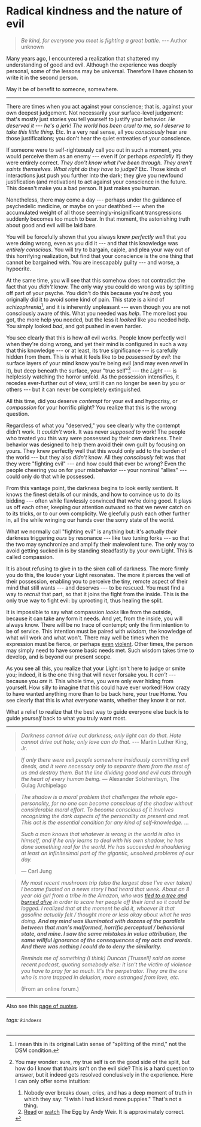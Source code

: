 # Radical kindness and the nature of evil

> *Be kind, for everyone you meet is fighting a great battle.* --- Author unknown

Many years ago, I encountered a realization that shattered my understanding of good and evil. Although the experience was deeply personal, some of the lessons may be universal. Therefore I have chosen to write it in the second person. 

May it be of benefit to someone, somewhere.

---

There are times when you act against your conscience; that is, against your own deepest judgement. Not necessarily your surface-level judgement: that's mostly just stories you tell yourself to justify your behavior. _He deserved it --- he's a jerk!_ _The world has been cruel to me, so I deserve to take this little thing._ Etc. In a very real sense, all you _consciously_ hear are those justifications; you don't hear the quiet entreaties of your conscience.

If someone were to self-righteously call you out in such a moment, you would perceive them as an enemy --- even if (or perhaps _especially_ if) they were entirely correct. _They don't know what I've been through._ _They aren't saints themselves._ _What right do they have to judge?_ Etc. Those kinds of interactions just push you further into the dark; they give you newfound justification (and motivation) to act against your conscience in the future. This doesn't make you a bad person. It just makes you human.

Nonetheless, there may come a day --- perhaps under the guidance of psychedelic medicine, or maybe on your deathbed --- when the accumulated weight of all those seemingly-insignificant transgressions suddenly becomes too much to bear. In that moment, the astonishing truth about good and evil will be laid bare.

You will be forcefully shown that you always knew _perfectly well_ that you were doing wrong, even as you did it --- and that this knowledge was _entirely conscious_. You will try to bargain, cajole, and plea your way out of this horrifying realization, but find that your conscience is the one thing that cannot be bargained with. You are inescapably guilty --- and worse, a hypocrite.

At the same time, you will see that this somehow does not contradict the fact that you _didn't_ know. The only way you could do wrong was by splitting off part of your psyche. You didn't do this because you're _bad_; you originally did it to avoid some kind of pain. This state is a kind of _schizophrenia_[^schizophrenia], and it is inherently unpleasant --- even though you are not consciously aware of this. What you needed was _help_. The more lost you got, the more help you needed, but the less it _looked_ like you needed help. You simply looked _bad_, and got pushed in even harder.

[^schizophrenia]: I mean this in its original Latin sense of "splitting of the mind," not the DSM condition.

You see clearly that this is how _all_ evil works. People know perfectly well when they're doing wrong, and yet their mind is configured in such a way that this knowledge --- or at least, its true significance --- is carefully hidden from them. This is what it feels like to be _possessed by evil_: the surface layers of your mind know you're being evil (and may even _revel_ in it), but deep beneath the surface, your "true self"[^true-self] --- the _Light_ --- is helplessly watching the horror unfold. As the possession intensifies, it recedes ever-further out of view, until it can no longer be seen by you or others --- but it can never be completely extinguished.

[^true-self]: You may wonder: sure, _my_ true self is on the good side of the split, but how do I know that _theirs_ isn't on the evil side? This is a hard question to answer, but it indeed gets resolved conclusively in the experience. Here I can only offer some intuition:

    1. Nobody ever breaks down, cries, and has a deep moment of truth in which they say: "I wish I had kicked more puppies." That's not a thing.
    2. [Read](http://www.galactanet.com/oneoff/theegg_mod.html) or [watch](https://www.youtube.com/watch?v=h6fcK_fRYaI) The Egg by Andy Weir. It is approximately correct.

All this time, did you deserve _contempt_ for your evil and hypocrisy, or _compassion_ for your horrific plight? You realize that this is the wrong question.

Regardless of what you "deserved," you see clearly why the contempt didn't work. It _couldn't_ work. It was never _supposed to_ work! The people who treated you this way were possessed by their own darkness. Their behavior was designed to help them avoid their own guilt by focusing on yours. They knew perfectly well that this would only add to the burden of the world --- but they also _didn't_ know. All they _consciously_ felt was that they were "fighting evil" --- and how could that ever be wrong? Even the people cheering you on for your misbehavior --- your nominal "allies" --- could only do that while possessed.

From this vantage point, the darkness begins to look eerily sentient. It knows the finest details of our minds, and how to convince us to do its bidding --- often while flawlessly convinced that we're doing good. It plays us off each other, keeping our attention outward so that we never catch on to its tricks, or to our own complicity. We gleefully push each other further in, all the while wringing our hands over the sorry state of the world.

What we normally call "fighting evil" is anything but: it's actually _their_ darkness triggering _ours_ by resonance --- like two tuning forks --- so that the two may synchronize and amplify their malevolent tune. The only way to avoid getting sucked in is by standing steadfastly by your own Light. This is called compassion.

It is about refusing to give in to the siren call of darkness. The more firmly you do this, the louder your Light resonates. The more it pierces the veil of their possession, enabling you to perceive the tiny, remote aspect of their mind that still wants --- and deserves --- to be rescued. You must find a way to _recruit_ that part, so that it joins the fight from the inside. This is the only true way to fight evil: by uprooting it, thus healing the split.

It is impossible to say what compassion _looks_ like from the outside, because it can take any form it needs. And yet, from the inside, you will always know. There will be no trace of contempt; only the firm intention to be of service. This intention must be paired with _wisdom_, the knowledge of what will work and what won't. There may well be times when the expression must be fierce, or perhaps [even](https://www.snopes.com/fact-check/dalai-gun/) [violent](https://www.matthieuricard.org/en/blog/posts/the-bigger-the-ego-the-more-vulnerable-we-are-part-4). Other times, the person may simply need to have some basic needs met. Such wisdom takes time to develop, and is beyond our present scope.

As you see all this, you realize that your Light isn't here to judge or smite you; indeed, it is the one thing that will never forsake you. It _can't_ --- because you _are_ it. This whole time, you were only ever hiding from yourself. How silly to imagine that this could have ever worked! How crazy to have wanted anything more than to be back here, your true Home. You see clearly that this is what _everyone_ wants, whether they know it or not.

What a relief to realize that the best way to guide everyone else back is to guide _yourself_ back to what you truly want most.

---

> *Darkness cannot drive out darkness; only light can do that. Hate cannot drive out hate; only love can do that.* --- Martin Luther King, Jr.

> *If only there were evil people somewhere insidiously committing evil deeds, and it were necessary only to separate them from the rest of us and destroy them. But the line dividing good and evil cuts through the heart of every human being.* — Alexander Solzhenitsyn, The Gulag Archipelago

> *The shadow is a moral problem that challenges the whole ego-personality, for no one can become conscious of the shadow without considerable moral effort. To become conscious of it involves recognizing the dark aspects of the personality as present and real. This act is the essential condition for any kind of self-knowledge.*  ...
> 
> *Such a man knows that whatever is wrong in the world is also in himself, and if he only learns to deal with his own shadow, he has done something real for the world. He has succeeded in shouldering at least an infinitesimal part of the gigantic, unsolved problems of our day.*
> 
> — Carl Jung

> *My most recent mushroom trip (also the largest dose I've ever taken) I became fixated on a news story I had heard that week. About an 8 year old girl from a tribe in the Amazon, who was [tied to a tree and burned alive](https://www.survivalinternational.org/news/8033) in order to scare her people off their land so it could be logged. I realized that at the moment he did it, whoever lit that gasoline actually felt / thought more or less okay about what he was doing. **And my mind was illuminated with dozens of the parallels between that man's malformed, horrific perceptual / behavioral state, and mine. I saw the same mistakes in value attribution, the same willful ignorance of the consequences of my acts and words. And there was nothing I could do to deny the similarity.***
>
> *Reminds me of something (I think) Duncan [Trussell] said on some recent podcast, quoting somebody else: it isn't the victim of violence you have to pray for so much. It's the perpetrator. They are the one who is more trapped in delusion, more estranged from love, etc.*
> 
> (From an online forum.)

---

Also see this [page of quotes](https://hackmd.io/@monktastic/radical-kindness-quotes).

###### tags: `kindness`
